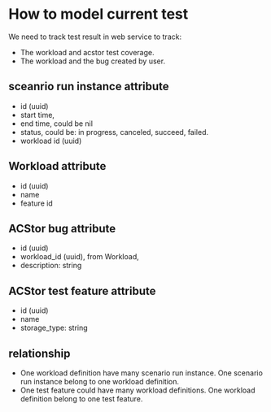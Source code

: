 # How to model current test 

We need to track test result in web service to track: 

- The workload and acstor test coverage.
- The workload and the bug created by user.

## sceanrio run instance attribute 
- id (uuid)
- start time, 
- end time, could be nil 
- status, could be: in progress, canceled, succeed, failed.
- workload id (uuid)

## Workload attribute
- id (uuid)
- name 
- feature id 

## ACStor bug attribute 
- id (uuid)
- workload_id (uuid), from Workload,
- description: string

## ACStor test feature attribute
- id (uuid)
- name 
- storage_type: string

## relationship

- One workload definition have many scenario run instance. One scenario run instance belong to one workload definition.
- One test feature could have many workload definitions. One workload definition belong to one test feature.